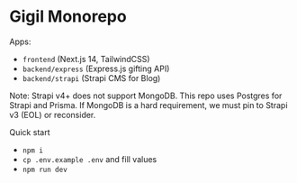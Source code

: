 Gigil Monorepo
================

Apps:
- `frontend` (Next.js 14, TailwindCSS)
- `backend/express` (Express.js gifting API)
- `backend/strapi` (Strapi CMS for Blog)

Note: Strapi v4+ does not support MongoDB. This repo uses Postgres for Strapi and Prisma. If MongoDB is a hard requirement, we must pin to Strapi v3 (EOL) or reconsider.

Quick start
- `npm i`
- `cp .env.example .env` and fill values
- `npm run dev`



